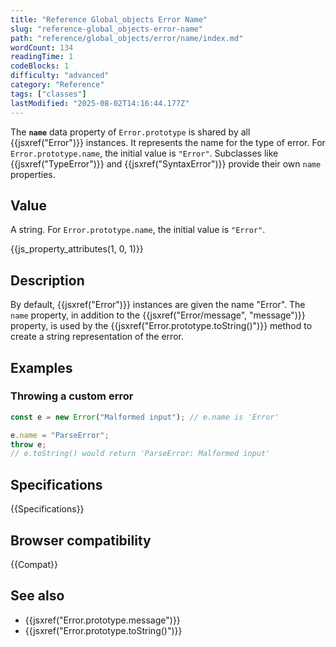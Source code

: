 ```yaml
---
title: "Reference Global_objects Error Name"
slug: "reference-global_objects-error-name"
path: "reference/global_objects/error/name/index.md"
wordCount: 134
readingTime: 1
codeBlocks: 1
difficulty: "advanced"
category: "Reference"
tags: ["classes"]
lastModified: "2025-08-02T14:16:44.177Z"
---
```



The **`name`** data property of `Error.prototype` is shared by all {{jsxref("Error")}} instances. It represents the name for the type of error. For `Error.prototype.name`, the initial value is `"Error"`. Subclasses like {{jsxref("TypeError")}} and {{jsxref("SyntaxError")}} provide their own `name` properties.

## Value

A string. For `Error.prototype.name`, the initial value is `"Error"`.

{{js_property_attributes(1, 0, 1)}}

## Description

By default, {{jsxref("Error")}} instances are given the name "Error". The `name` property, in addition to the {{jsxref("Error/message", "message")}} property, is used by the {{jsxref("Error.prototype.toString()")}} method to create a string representation of the error.

## Examples

### Throwing a custom error

```js
const e = new Error("Malformed input"); // e.name is 'Error'

e.name = "ParseError";
throw e;
// e.toString() would return 'ParseError: Malformed input'
```

## Specifications

{{Specifications}}

## Browser compatibility

{{Compat}}

## See also

- {{jsxref("Error.prototype.message")}}
- {{jsxref("Error.prototype.toString()")}}
